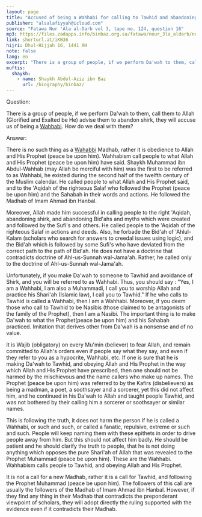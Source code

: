 ```yaml
---
layout: page
title: "Accused of being a Wahhabi for calling to Tawhid and abandoning Shirk (polytheism)"
publisher: "alsalafiyyah@icloud.com"
source: "Fatawa Nur 'Ala al-Darb vol 3, tape no. 124, question 16"
mp3: https://files.zadapps.info/binbaz.org.sa/fatawa/nour_3la_aldarb/nour_887/nour_88708.mp3
link: shorturl.at/iKW36
hijri: Dhul-Hijjah 16, 1441 AH
note: false
lang: en
excerpt: "There is a group of people, if we perform Da'wah to them, call them to Allah (Glorified and Exalted be He) advise them to abandon shirk, they will accuse us of being a Wahhabi. How do we deal with them?"
muftis:
  shaykh: 
    - name: Shaykh Abdul-Aziz ibn Baz
      url: /biography/binbaz/
---
```


Question:

There is a group of people, if we perform Da'wah to them, call them to Allah (Glorified and Exalted be He) advise them to abandon shirk, they will accuse us of being a [Wahhabi](/wahhabism/). How do we deal with them? 

Answer:

There is no such thing as a [Wahabbi](/wahhabism/) Madhab, rather it is obedience to Allah and His Prophet (peace be upon him). Wahhabism call people to what Allah and His Prophet (peace be upon him) have said. Shaykh Muhammad ibn Abdul-Wahhab (may Allah be merciful with him) was the first to be referred to as Wahhabi, he existed during the second half of the twelfth century of the Muslim calendar. He called people to what Allah and His Prophet said, and to the 'Aqidah of the righteous Salaf who followed the Prophet (peace be upon him) and the Sahabah in their words and actions. He followed the Madhab of Imam Ahmad ibn Hanbal. 

Moreover, Allah made him successful in calling people to the right 'Aqidah, abandoning shirk, and abandoning Bid'ahs and myths which were created and followed by the Sufi's and others. He called people to the 'Aqidah of the righteous Salaf in actions and deeds. Also, he forbade the Bid'ah of 'Ahlul-Kalam (scholars who search for answers to creedal issues using logic), and the Bid'ah which is followed by some Sufi's who have deviated from the correct path to the path of Bid'ah. He does not have a doctrine that contradicts doctrine of Ahl-us-Sunnah wal-Jama'ah. Rather, he called only to the doctrine of Ahl-us-Sunnah wal-Jama'ah. 

Unfortunately, if you make Da'wah to someone to Tawhid and avoidance of Shirk, and you will be referred to as Wahhabi. Thus, you should say : "Yes, I am a Wahhabi, I am also a Muhammadi, I call you to worship Allah and practice his Shari'ah (Islamic law), I call you to Tawhid." If he who calls to Tawhid is called a Wahhabi, then l am a Wahhabi. Moreover, if you deem those who call to Tawhid to be Nasibis (those claimed to be antagonists of the family of the Prophet), then I am a Nasibi. The important thing is to make Da'wah to what the Prophet(peace be upon him) and his Sahabah practiced. Imitation that derives other from Da'wah is a nonsense and of no value. 

It is Wajib (obligatory) on every Mu'min (believer) to fear Allah, and remain committed to Allah's orders even if people say what they say, and even if they refer to you as a hypocrite, Wahhabi, etc. If one is sure that he is making Da'wah to Tawhid, and obeying Allah and His Prophet in the way which Allah and His Prophet have prescribed, then one should not be harmed by the mischievous and the name callers who make up names. The Prophet (peace be upon him) was referred to by the Kafirs (disbelievers) as being a madman, a poet, a soothsayer and a sorcerer, yet this did not affect him, and he continued in his Da'wah to Allah and taught people Tawhid, and was not bothered by their calling him a sorcerer or soothsayer or similar names. 

This is following the truth, it does not harm the person if he is called a Wahhabi, or such and such, or called a fanatic, repulsive, extreme or such and such. People will keep naming them with these epithets in order to drive people away from him. But this should not affect him badly. He should be patient and he should clarify the truth to people, that he is not doing anything which opposes the pure Shari'ah of Allah that was revealed to the Prophet Muhammad (peace be upon him). These are the Wahhabi. Wahhabism calls people to Tawhid, and obeying Allah and His Prophet. 

It is not a call for a new Madhab, rather it is a call for Tawhid, and following the Prophet Muhammad (peace be upon him). The followers of this call are usually the followers of the Madhab of Imam Ahmad ibn Hanbal. However, if they find any thing in their Madhab that contradicts the preponderant viewpoint of scholars, they will adopt directly the ruling supported with the evidence even if it contradicts their Madhab. 
